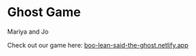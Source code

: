 # Ghost Game

Mariya and Jo

Check out our game here: [boo-lean-said-the-ghost.netlify.app](boo-lean-said-the-ghost.netlify.app)
